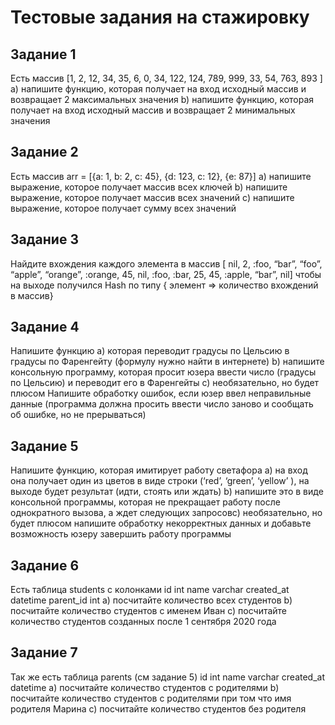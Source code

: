 # Тестовые задания на стажировку
## Задание 1
Есть массив
[1, 2, 12, 34, 35, 6, 0, 34, 122, 124, 789, 999, 33, 54, 763, 893
]
a) напишите функцию, которая получает на вход исходный массив и возвращает 2
максимальных значения
b) напишите функцию, которая получает на вход исходный массив и возвращает 2
минимальных значения

## Задание 2
Есть массив
arr = [{a: 1, b: 2, c: 45}, {d: 123, c: 12}, {e: 87}]
a) напишите выражение, которое получает массив всех ключей
b) напишите выражение, которое получает массив всех значений
с) напишите выражение, которое получает сумму всех значений

## Задание 3
Найдите вхождения каждого элемента в массив
[ nil, 2, :foo, “bar”, “foo”, “apple”, “orange”, :orange, 45, nil,
:foo, :bar, 25, 45, :apple, “bar”, nil]
чтобы на выходе получился Hash по типу { элемент => количество вхождений в
массив}

## Задание 4
Напишите функцию
a) которая переводит градусы по Цельсию в градусы по Фаренгейту (формулу нужно
найти в интернете)
b) напишите консольную программу, которая просит юзера ввести число (градусы по
Цельсию) и переводит его в Фаренгейты
с) необязательно, но будет плюсом Напишите обработку ошибок, если юзер ввел
неправильные данные (программа должна просить ввести число заново и сообщать об
ошибке, но не прерываться)

## Задание 5
Напишите функцию, которая имитирует работу светафора
a) на вход она получает один из цветов в виде строки (‘red’, ‘green’, ‘yellow’ ), на выходе
будет результат (идти, стоять или ждать)
b) напишите это в виде консольной программы, которая не прекращает работу после
однократного вызова, а ждет следующих запросовc) необязательно, но будет плюсом напишите обработку некорректных данных и
добавьте возможность юзеру завершить работу программы

## Задание 6
Есть таблица students с колонками
id int
name varchar
created_at datetime
parent_id int
a) посчитайте количество всех студентов
b) посчитайте количество студентов с именем Иван
c) посчитайте количество студентов созданных после 1 сентября 2020 года

## Задание 7
Так же есть таблица parents (см задание 5)
id int
name varchar
created_at datetime
a) посчитайте количество студентов с родителями
b) посчитайте количество студентов с родителями при том что имя родителя Марина
c) посчитайте количество студентов без родителя
